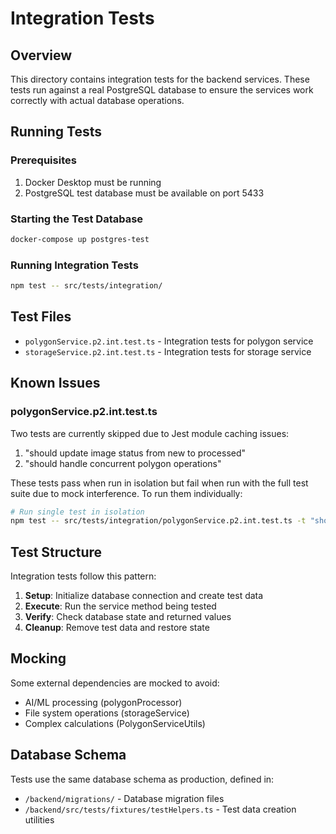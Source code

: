 # Integration Tests

## Overview

This directory contains integration tests for the backend services. These tests run against a real PostgreSQL database to ensure the services work correctly with actual database operations.

## Running Tests

### Prerequisites

1. Docker Desktop must be running
2. PostgreSQL test database must be available on port 5433

### Starting the Test Database

```bash
docker-compose up postgres-test
```

### Running Integration Tests

```bash
npm test -- src/tests/integration/
```

## Test Files

- `polygonService.p2.int.test.ts` - Integration tests for polygon service
- `storageService.p2.int.test.ts` - Integration tests for storage service

## Known Issues

### polygonService.p2.int.test.ts

Two tests are currently skipped due to Jest module caching issues:
1. "should update image status from new to processed"
2. "should handle concurrent polygon operations"

These tests pass when run in isolation but fail when run with the full test suite due to mock interference. To run them individually:

```bash
# Run single test in isolation
npm test -- src/tests/integration/polygonService.p2.int.test.ts -t "should update image status from new to processed"
```

## Test Structure

Integration tests follow this pattern:

1. **Setup**: Initialize database connection and create test data
2. **Execute**: Run the service method being tested
3. **Verify**: Check database state and returned values
4. **Cleanup**: Remove test data and restore state

## Mocking

Some external dependencies are mocked to avoid:
- AI/ML processing (polygonProcessor)
- File system operations (storageService)
- Complex calculations (PolygonServiceUtils)

## Database Schema

Tests use the same database schema as production, defined in:
- `/backend/migrations/` - Database migration files
- `/backend/src/tests/fixtures/testHelpers.ts` - Test data creation utilities